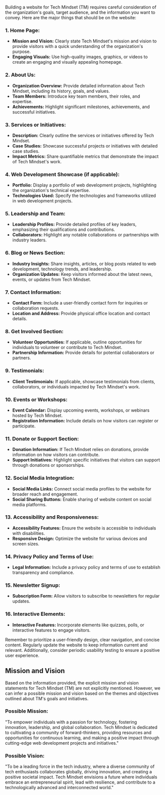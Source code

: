 Building a website for Tech Mindset (TM) requires careful consideration of the organization's goals, target audience, and the information you want to convey. Here are the major things that should be on the website:

### 1. **Home Page:**
   - **Mission and Vision:** Clearly state Tech Mindset's mission and vision to provide visitors with a quick understanding of the organization's purpose.
   - **Engaging Visuals:** Use high-quality images, graphics, or videos to create an engaging and visually appealing homepage.

### 2. **About Us:**
   - **Organization Overview:** Provide detailed information about Tech Mindset, including its history, goals, and values.
   - **Team Members:** Introduce key team members, their roles, and expertise.
   - **Achievements:** Highlight significant milestones, achievements, and successful initiatives.

### 3. **Services or Initiatives:**
   - **Description:** Clearly outline the services or initiatives offered by Tech Mindset.
   - **Case Studies:** Showcase successful projects or initiatives with detailed case studies.
   - **Impact Metrics:** Share quantifiable metrics that demonstrate the impact of Tech Mindset's work.

### 4. **Web Development Showcase (if applicable):**
   - **Portfolio:** Display a portfolio of web development projects, highlighting the organization's technical expertise.
   - **Technologies Used:** Specify the technologies and frameworks utilized in web development projects.

### 5. **Leadership and Team:**
   - **Leadership Profiles:** Provide detailed profiles of key leaders, emphasizing their qualifications and contributions.
   - **Collaborators:** Highlight any notable collaborations or partnerships with industry leaders.

### 6. **Blog or News Section:**
   - **Industry Insights:** Share insights, articles, or blog posts related to web development, technology trends, and leadership.
   - **Organization Updates:** Keep visitors informed about the latest news, events, or updates from Tech Mindset.

### 7. **Contact Information:**
   - **Contact Form:** Include a user-friendly contact form for inquiries or collaboration requests.
   - **Location and Address:** Provide physical office location and contact details.

### 8. **Get Involved Section:**
   - **Volunteer Opportunities:** If applicable, outline opportunities for individuals to volunteer or contribute to Tech Mindset.
   - **Partnership Information:** Provide details for potential collaborators or partners.

### 9. **Testimonials:**
   - **Client Testimonials:** If applicable, showcase testimonials from clients, collaborators, or individuals impacted by Tech Mindset's work.

### 10. **Events or Workshops:**
   - **Event Calendar:** Display upcoming events, workshops, or webinars hosted by Tech Mindset.
   - **Registration Information:** Include details on how visitors can register or participate.

### 11. **Donate or Support Section:**
   - **Donation Information:** If Tech Mindset relies on donations, provide information on how visitors can contribute.
   - **Support Initiatives:** Highlight specific initiatives that visitors can support through donations or sponsorships.

### 12. **Social Media Integration:**
   - **Social Media Links:** Connect social media profiles to the website for broader reach and engagement.
   - **Social Sharing Buttons:** Enable sharing of website content on social media platforms.

### 13. **Accessibility and Responsiveness:**
   - **Accessibility Features:** Ensure the website is accessible to individuals with disabilities.
   - **Responsive Design:** Optimize the website for various devices and screen sizes.

### 14. **Privacy Policy and Terms of Use:**
   - **Legal Information:** Include a privacy policy and terms of use to establish transparency and compliance.

### 15. **Newsletter Signup:**
   - **Subscription Form:** Allow visitors to subscribe to newsletters for regular updates.

### 16. **Interactive Elements:**
   - **Interactive Features:** Incorporate elements like quizzes, polls, or interactive features to engage visitors.

Remember to prioritize a user-friendly design, clear navigation, and concise content. Regularly update the website to keep information current and relevant. Additionally, consider periodic usability testing to ensure a positive user experience.

## Mission and Vision

Based on the information provided, the explicit mission and vision statements for Tech Mindset (TM) are not explicitly mentioned. However, we can infer a possible mission and vision based on the themes and objectives outlined about TM's goals and initiatives.

### Possible Mission:
"To empower individuals with a passion for technology, fostering innovation, leadership, and global collaboration. Tech Mindset is dedicated to cultivating a community of forward-thinkers, providing resources and opportunities for continuous learning, and making a positive impact through cutting-edge web development projects and initiatives."

### Possible Vision:
"To be a leading force in the tech industry, where a diverse community of tech enthusiasts collaborates globally, driving innovation, and creating a positive societal impact. Tech Mindset envisions a future where individuals embrace an entrepreneurial spirit, lead with resilience, and contribute to a technologically advanced and interconnected world."

